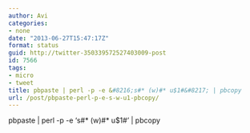 ```yaml
---
author: Avi
categories:
- none
date: "2013-06-27T15:47:17Z"
format: status
guid: http://twitter-350339572527403009-post
id: 7566
tags:
- micro
- tweet
title: pbpaste | perl -p -e &#8216;s#* (w)#* u$1#&#8217; | pbcopy
url: /post/pbpaste-perl-p-e-s-w-u1-pbcopy/
---
```

pbpaste | perl -p -e &#8216;s#\* (w)#\* u$1#&#8217; | pbcopy
